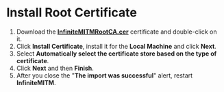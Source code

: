 # Install Root Certificate

1. Download the [**InfiniteMITMRootCA.cer**](/cert) certificate and double-click on it.
2. Click **Install Certificate**, install it for the **Local Machine** and click **Next**.
3. Select **Automatically select the certificate store based on the type of certificate**.
4. Click **Next** and then **Finish**.
5. After you close the "**The import was successful**" alert, restart **InfiniteMITM**.
